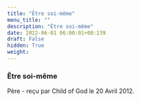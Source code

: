 ```yaml
---
title: "Être soi-même"
menu_title: ""
description: "Être soi-même"
date: 2022-06-01 06:00:01+00:239
draft: False
hidden: True
weight:
---
```

### Être soi-même

Père - reçu par Child of God le 20 Avril 2012.



